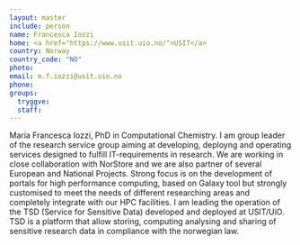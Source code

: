 ```yaml
---
layout: master
include: person
name: Francesca Iozzi
home: <a href="https://www.usit.uio.no/">USIT</a>
country: Norway
country_code: "NO"
photo:
email: m.f.iozzi@usit.uio.no
phone:
groups:
  tryggve:
  staff:
---
```

Maria Francesca Iozzi, PhD in Computational Chemistry. I am group leader of the
research service group aiming at developing, deployng and operating services
designed to fulfill IT-requirements in research. We are working in close
collaboration with NorStore and we are also partner of several European and
National Projects. Strong focus is on the development of portals for high
performance computing, based on Galaxy tool but strongly customised to meet the
needs of different researching areas and completely integrate with our HPC
facilities. I am leading the operation of the TSD (Service for Sensitive Data)
developed and deployed at USIT/UiO. TSD is a platform that allow storing,
computing analysing and sharing of sensitive research data in compliance with
the norwegian law.
